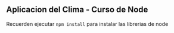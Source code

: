 ## Aplicacion del Clima - Curso de Node

Recuerden ejecutar ``` npm install ``` para instalar las librerias de node